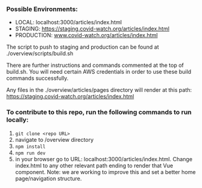 ### Possible Environments:
  * LOCAL: localhost:3000/articles/index.html
  * STAGING: https://staging.covid-watch.org/articles/index.html
  * PRODUCTION: www.covid-watch.org/articles/index.html

The script to push to staging and production can be found at ./overview/scripts/build.sh

There are further instructions and commands commented at the top of build.sh.  You will need certain AWS credentials in order to use these build commands successfully.

Any files in the ./overview/articles/pages directory will render at this path: https://staging.covid-watch.org/articles/index.html

### To contribute to this repo, run the following commands to run locally:
1. `git clone <repo URL>`
2. navigate to /overview directory
3. `npm install`
4. `npm run dev`
5. in your browser go to URL: localhost:3000/articles/index.html.  Change index.html to any other relevant path ending to render that Vue component.  Note: we are working to improve this and set a better home page/navigation structure. 
